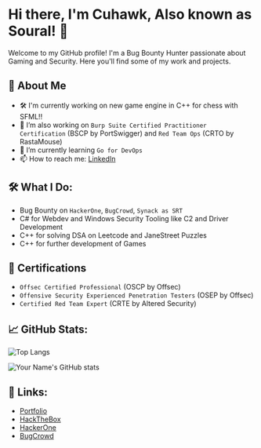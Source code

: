 # Hi there, I'm Cuhawk, Also known as Soural! 👋

Welcome to my GitHub profile! I'm a Bug Bounty Hunter passionate about Gaming and Security. Here you'll find some of my work and projects.

## 🚀 About Me
- 🛠️ I'm currently working on new game engine in C++ for chess with SFML!!
- 🔭 I’m also working on `Burp Suite Certified Practitioner Certification` (BSCP by PortSwigger) and `Red Team Ops` (CRTO by RastaMouse)
- 🌱 I’m currently learning `Go for DevOps`
- 📫 How to reach me: [LinkedIn](https://www.linkedin.com/in/souralcuhawk/)

## 🛠️ What I Do:
- Bug Bounty on `HackerOne`, `BugCrowd`, `Synack as SRT`
- C# for Webdev and Windows Security Tooling like C2 and Driver Development
- C++ for solving DSA on Leetcode and JaneStreet Puzzles
- C++ for further development of Games

## 📂 Certifications
- `Offsec Certified Professional` (OSCP by Offsec)
- `Offensive Security Experienced Penetration Testers` (OSEP by Offsec)
- `Certified Red Team Expert` (CRTE by Altered Security)

## 📈 GitHub Stats:
![Top Langs](https://github-readme-stats.vercel.app/api/top-langs/?username=cuhawk&layout=compact&theme=radical)

![Your Name's GitHub stats](https://github-readme-stats.vercel.app/api?username=cuhawk&show_icons=true&theme=radical)

## 🔗 Links:
- [Portfolio](https://blog.cuhawk.co.uk)
- [HackTheBox](https://app.hackthebox.eu/profile/542571)
- [HackerOne](https://hackerone.com/cuhawk?type=user)
- [BugCrowd](https://bugcrowd.com/Cuhawk)
